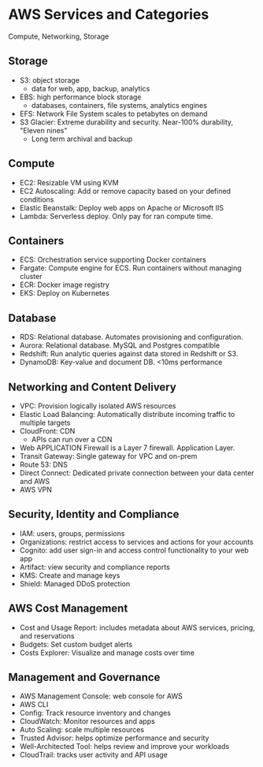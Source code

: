 # AWS Services and Categories
Compute, Networking, Storage

## Storage
* S3: object storage
    * data for web, app, backup, analytics
* EBS: high performance block storage
    * databases, containers, file systems, analytics engines
* EFS: Network File System scales to petabytes on demand
* S3 Glacier: Extreme durability and security. Near-100% durability, "Eleven nines"
    * Long term archival and backup

## Compute
* EC2: Resizable VM using KVM
* EC2 Autoscaling: Add or remove capacity based on your defined conditions
* Elastic Beanstalk: Deploy web apps on Apache or Microsoft IIS
* Lambda: Serverless deploy. Only pay for ran compute time.

## Containers
* ECS: Orchestration service supporting Docker containers
* Fargate: Compute engine for ECS. Run containers without managing cluster
* ECR: Docker image registry
* EKS: Deploy on Kubernetes


## Database
* RDS: Relational database. Automates provisioning and configuration.
* Aurora: Relational database. MySQL and Postgres compatible
* Redshift: Run analytic queries against data stored in Redshift or S3.
* DynamoDB: Key-value and document DB. <10ms performance

## Networking and Content Delivery
* VPC: Provision logically isolated AWS resources
* Elastic Load Balancing: Automatically distribute incoming traffic to multiple targets
* CloudFront: CDN
    * APIs can run over a CDN
* Web APPLICATION Firewall is a Layer 7 firewall. Application Layer.
* Transit Gateway: Single gateway for VPC and on-prem
* Route 53: DNS
* Direct Connect: Dedicated private connection between your data center and AWS
* AWS VPN

## Security, Identity and Compliance
* IAM: users, groups, permissions
* Organizations: restrict access to services and actions for your accounts
* Cognito: add user sign-in and access control functionality to your web app
* Artifact: view security and compliance reports
* KMS: Create and manage keys
* Shield: Managed DDoS protection

## AWS Cost Management
* Cost and Usage Report: includes metadata about AWS services, pricing, and reservations
* Budgets: Set custom budget alerts
* Costs Explorer: Visualize and manage costs over time

## Management and Governance
* AWS Management Console: web console for AWS
* AWS CLI
* Config: Track resource inventory and changes
* CloudWatch: Monitor resources and apps
* Auto Scaling: scale multiple resources
* Trusted Advisor: helps optimize performance and security
* Well-Architected Tool: helps review and improve your workloads
* CloudTrail: tracks user activity and API usage
